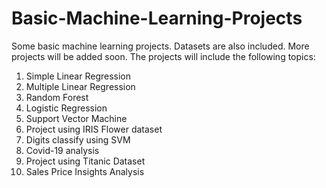 # Basic-Machine-Learning-Projects
Some basic machine learning projects. Datasets are also included. More projects will be added soon.
The projects will include the following topics:
1. Simple Linear Regression
2. Multiple Linear Regression
3. Random Forest
4. Logistic Regression
5. Support Vector Machine 
6. Project using IRIS Flower dataset
7. Digits classify using SVM
8. Covid-19 analysis 
9. Project using Titanic Dataset
10. Sales Price Insights Analysis
